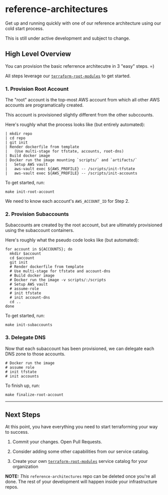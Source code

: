 # reference-architectures

Get up and running quickly with one of our reference architecture using our cold start process.

This is still under active development and subject to change. 

## High Level Overview

You can provision the basic referrence architecutre in 3 "easy" steps. =)

All steps leverage our [`terraform-root-modules`](https://github.com/cloudposse/terraform-root-modules/) to get started.

### 1. Provision Root Account

The "root" account is the top-most AWS account from which all other AWS accounts are programatically created.

This account is provisioned slightly different from the other subccounts.

Here's roughly what the process looks like (but entirely automated):

```
| mkdir repo
| cd repo
| git init
| Render dockerfile from template
|   (Use multi-stage for tfstate, accounts, root-dns)
| Build docker image
| Docker run the image mounting `scripts/` and `artifacts/`
|   Setup AWS vault
|   aws-vault exec ${AWS_PROFILE} -- /scripts/init-tfstate
|   aws-vault exec ${AWS_PROFILE} -- /scripts/init-accounts
```

To get started, run:

```
make init-root-account
```

We need to know each account's `AWS_ACCOUNT_ID` for Step 2.

### 2. Provision Subaccounts

Subaccounts are created by the root account, but are ultimately provisioned using the subaccount containers.

Here's roughly what the pseudo code looks like (but automated):

```
for account in ${ACCOUNTS}; do
  mkdir $account
  cd $account
  git init
  # Render dockerfile from template
  # Use multi-stage for tfstate and account-dns
  # Build docker image
  # Docker run the image -v scripts/:/scripts
  # Setup AWS vault
  # assume-role
  # init tfstate
  # init account-dns
  cd ..
done
```

To get started, run: 

```
make init-subaccounts
```

### 3. Delegate DNS

Now that each subaccount has been provisioned, we can delegate each DNS zone to those accounts.

```
# Docker run the image
# assume role
# init tfstate
# init accounts
```

To finish up, run:

```
make finalize-root-account
```

---

## Next Steps

At this point, you have everything you need to start terraforming your way to success.

1. Commit your changes. Open Pull Requests. 

2. Consider adding some other capabilities from our service catalog.

3. Create your own [`terraform-root-modules`](https://github.com/cloudposse/terraform-root-modules) service catalog for your organization


__NOTE:__ *This* `reference-architectures` repo can be deleted once you're all done. The rest of your development will happen inside your infrastructure repos.



